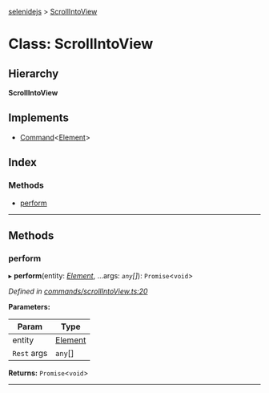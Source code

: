 [selenidejs](../README.md) > [ScrollIntoView](../classes/scrollintoview.md)

# Class: ScrollIntoView

## Hierarchy

**ScrollIntoView**

## Implements

* [Command](../interfaces/command.md)<[Element](element.md)>

## Index

### Methods

* [perform](scrollintoview.md#perform)

---

## Methods

<a id="perform"></a>

###  perform

▸ **perform**(entity: *[Element](element.md)*, ...args: *`any`[]*): `Promise`<`void`>

*Defined in [commands/scrollIntoView.ts:20](https://github.com/KnowledgeExpert/selenidejs/blob/647b1e4/lib/commands/scrollIntoView.ts#L20)*

**Parameters:**

| Param | Type |
| ------ | ------ |
| entity | [Element](element.md) |
| `Rest` args | `any`[] |

**Returns:** `Promise`<`void`>

___

